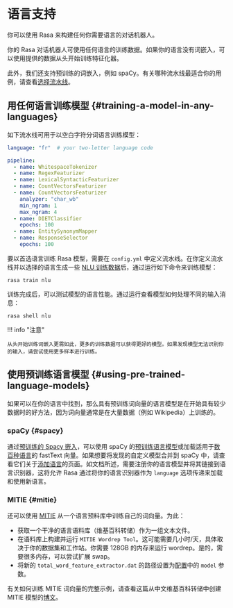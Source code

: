 # 语言支持

你可以使用 Rasa 来构建任何你需要语言的对话机器人。

你的 Rasa 对话机器人可使用任何语言的训练数据。如果你的语言没有词嵌入，可以使用提供的数据从头开始训练特征化器。

此外，我们还支持预训练的词嵌入，例如 spaCy。有关哪种流水线最适合你的用例，请查看[选择流水线](tuning-your-model.md#how-to-choose-a-pipeline)。

## 用任何语言训练模型 {#training-a-model-in-any-languages}

如下流水线可用于以空白字符分词语言训练模型：

```yaml
language: "fr"  # your two-letter language code

pipeline:
  - name: WhitespaceTokenizer
  - name: RegexFeaturizer
  - name: LexicalSyntacticFeaturizer
  - name: CountVectorsFeaturizer
  - name: CountVectorsFeaturizer
    analyzer: "char_wb"
    min_ngram: 1
    max_ngram: 4
  - name: DIETClassifier
    epochs: 100
  - name: EntitySynonymMapper
  - name: ResponseSelector
    epochs: 100
```

要以首选语言训练 Rasa 模型，需要在 `config.yml` 中定义流水线。在你定义流水线并以选择的语言生成一些 [NLU 训练数据](training-data-format.md)后，通过运行如下命令来训练模型：

```shell
rasa train nlu
```

训练完成后，可以测试模型的语言性能。通过运行查看模型如何处理不同的输入消息：

```shell
rasa shell nlu
```

!!! info "注意"

    从头开始训练词嵌入更需如此，更多的训练数据可以获得更好的模型。如果发现模型无法识别你的输入，请尝试使用更多样本进行训练。

## 使用预训练语言模型 {#using-pre-trained-language-models}

如果可以在你的语言中找到，那么具有预训练词向量的语言模型是在开始具有较少数据时的好方法，因为词向量通常是在大量数据（例如 Wikipedia）上训练的。

### spaCy {#spacy}

通过[预训练的 Spacy 嵌入](components.md#spacynlp)，可以使用 spaCy 的[预训练语言模型](https://spacy.io/usage/models#languages)或加载适用于[数百种语言](https://github.com/facebookresearch/fastText/blob/master/docs/crawl-vectors.md)的 fastText 向量。如果想要将发现的自定义模型合并到 spaCy 中，请查看它们关于[添加语言](https://spacy.io/docs/usage/adding-languages)的页面。如文档所述，需要注册你的语言模型并将其链接到语言识别器，这将允许 Rasa 通过将你的语言识别器作为 `language` 选项传递来加载和使用新语言。

### MITIE {#mitie}

还可以使用 [MITIE](components.md#mitienlp) 从一个语言预料库中训练自己的词向量。为此：

- 获取一个干净的语言语料库（维基百科转储）作为一组文本文件。
- 在语料库上构建并运行 `MITIE Wordrep Tool`。这可能需要几小时/天，具体取决于你的数据集和工作站。你需要 128GB 的内存来运行 wordrep。是的，需要很多内存，可以尝试扩展 swap。
- 将新的 `total_word_feature_extractor.dat` 的路径设置为[配置](components.md#mitienlp)中的 `model` 参数。

有关如何训练 MITIE 词向量的完整示例，请查看这篇从中文维基百科转储中创建 MITIE 模型的[博文](http://www.crownpku.com/2017/07/27/%E7%94%A8Rasa_NLU%E6%9E%84%E5%BB%BA%E8%87%AA%E5%B7%B1%E7%9A%84%E4%B8%AD%E6%96%87NLU%E7%B3%BB%E7%BB%9F.html)。
